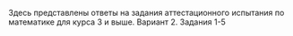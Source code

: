 Здесь представлены ответы на задания аттестационного испытания по математике для курса 3 и выше. 
Вариант 2. Задания 1-5
